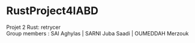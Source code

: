 # RustProject4IABD
Projet 2 Rust: retrycer  
Group members : SAI Aghylas | SARNI Juba Saadi | OUMEDDAH Merzouk

